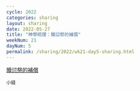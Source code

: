 ```yaml
---
cycle: 2022
categories: sharing
layout: sharing
date: 2022-05-27
title: "神學梳理：贖愆祭的補償"
weekNum: 21
dayNum: 5
permalink: /sharing/2022/wk21-day5-sharing.html
---
```


[贖愆祭的補償](https://eccseattle.github.io/media/sharing/2022/wk021/2022-05-27-bin.m4a)

`小錢`
